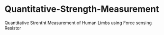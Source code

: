 # Quantitative-Strength-Measurement
Quantitative Strentht Measurement of Human Limbs using Force sensing Resistor
